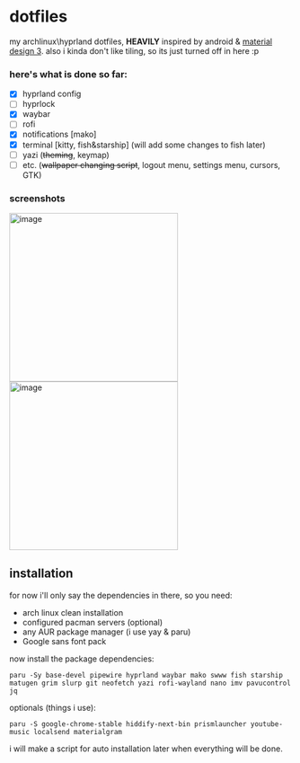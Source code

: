 # dotfiles
my archlinux\hyprland dotfiles, **HEAVILY** inspired by android & [material design 3](m3.material.io). also i kinda don't like tiling, so its just turned off in here :p
### here's what is done so far:
- [x] hyprland config
- [ ] hyprlock
- [x] waybar
- [ ] rofi
- [x] notifications [mako]
- [x] terminal [kitty, fish&starship] (will add some changes to fish later)
- [ ] yazi (~~theming~~, keymap)
- [ ] etc. (~~wallpaper changing script~~, logout menu, settings menu, cursors, GTK)
### screenshots
<img height="300" alt="image" src="https://github.com/user-attachments/assets/39122537-fb71-411e-bcc6-64728b344796" />
<img height="300" alt="image" src="https://github.com/user-attachments/assets/a1a06bc8-f067-45cf-b18f-2c0e09572d58" />

## installation
for now i'll only say the dependencies in there, so you need:
- arch linux clean installation
- configured pacman servers (optional)
- any AUR package manager (i use yay & paru)
- Google sans font pack

now install the package dependencies:
```
paru -Sy base-devel pipewire hyprland waybar mako swww fish starship matugen grim slurp git neofetch yazi rofi-wayland nano imv pavucontrol jq
```
optionals (things i use):
```
paru -S google-chrome-stable hiddify-next-bin prismlauncher youtube-music localsend materialgram
```

i will make a script for auto installation later when everything will be done.
